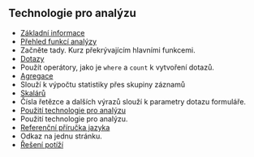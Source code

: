 
## <a name="analytics"></a>Technologie pro analýzu

- [Základní informace](../articles/application-insights/app-insights-analytics.md)
- [Přehled funkcí analýzy](../articles/application-insights/app-insights-analytics-tour.md)
 - Začněte tady. Kurz překrývajícím hlavními funkcemi.
- [Dotazy](../articles/application-insights/app-insights-analytics-reference.md#queries)
 - Použít operátory, jako je `where` a `count` k vytvoření dotazů.
- [Agregace](../articles/application-insights/app-insights-analytics-reference.md#aggregations)
 - Slouží k výpočtu statistiky přes skupiny záznamů
- [Skalárů](../articles/application-insights/app-insights-analytics-reference.md#scalars)
 - Čísla řetězce a dalších výrazů slouží k parametry dotazu formuláře.
- [Použití technologie pro analýzu](../articles/application-insights/app-insights-analytics-using.md)
 - Použití technologie pro analýzu.
- [Referenční příručka jazyka](../articles/application-insights/app-insights-analytics-reference.md)
 - Odkaz na jednu stránku.
- [Řešení potíží](../articles/application-insights/app-insights-analytics-troubleshooting.md)
